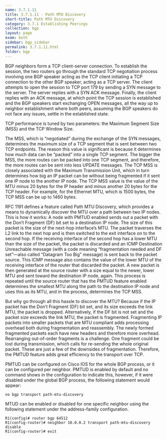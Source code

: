```yaml
---
name: 3.7.1.11
title: 3.7.1.11 - Path MTU Discovery
short-title: Path MTU Discovery
category: 3.7.1 Establishing Peerings
collection: bgp
layout: page
exam: both
sidebar: bgp_sidebar
permalink: 3.7.1.11.html
folder: bgp
---
```

BGP neighbors form a TCP client-server connection. To establish the session, the two routers go through the standard TCP negotiation process involving one BGP speaker acting as the TCP client initiating a TCP connection to the other BGP speaker, acting as a TCP server. The client attempts to open the session to TCP port 179 by sending a SYN message to the server. The server replies with a SYN ACK message. Finally, the client replies with an ACK message, at which point the TCP session is established and the BGP speakers start exchanging OPEN messages, all the way up to neighbor establishment where both peers, assuming the BGP speakers do not face any issues, settle in the established state.

TCP performance is tuned by two parameters: the Maximum Segment Size (MSS) and the TCP Window Size.

The MSS, which is “negotiated” during the exchange of the SYN messages, determines the maximum size of a TCP segment that is sent between two TCP endpoints. The reason this value is significant is because it determines how much data can be “packed” into a single TCP segment. The bigger the MSS, the more routes can be packed into one TCP segment, and therefore, the more routes can be sent into less UPDATE messages. The TCP MSS is closely associated with the Maximum Transmission Unit, which in turn determines how big an IP packet can be without being fragmented if it sent one IP node to the another IP node. The TCP MSS value is the value of the MTU minus 20 bytes
for the IP header and minus another 20 bytes for the TCP header. For example, for the Ethernet MTU, which is 1500 bytes, the TCP MSS can be up to 1460 bytes.

RFC 1191 defines a feature called Path MTU Discovery, which provides a means to dynamically discover the MTU over a path between two IP nodes. This is how it works: A node with PMTUD enabled sends out a packet with the Don’t Fragment (DF) bit set to a destination IP node. The size of this packet is the size of the next-hop interface’s MTU. The packet traverses the L2 link to the next hop and is then switched to the exit interface on to the second hop. If the receiving interface of the second hop has a lower MTU than the size of the packet, the packet is discarded and an ICMP Destination Unreachable message (with a code meaning “fragmentation needed and DF set”—also called “Datagram Too Big” message) is sent back to the packet source. This ICMP message also contains the value of the lower MTU of the receiving interface of the router that discarded the packet. A new packet is then generated at the source router with a size equal to the newer, lower MTU and sent toward the destination IP node, again. This process is repeated until the source router that has the PMTUD feature enabled determines the smallest MTU along the path to the destination IP node and uses this as its MTU, and in the process, determines the TCP MSS.

But why go through all this hassle to discover the MTU? Because if the IP packet has the Don’t Fragment (DF) bit set, and its size exceeds the link MTU, the packet is dropped. Alternatively, if the DF bit is not set and the packet size exceeds the link MTU, the packet is fragmented. Fragmenting IP packets into smaller packets that are MTU compliant adds processing overhead both during fragmentation and reassembly. The newly formed fragmented packets each have new headers and therefore more overhead. Rearranging out-of-order fragments is a challenge. One fragment could be lost during transmission, which calls for re-sending the whole original packet. These are just a few of the downsides of fragmentation. Therefore, the PMTUD feature adds great efficiency to the transport over TCP.

PMTUD can be configured on Cisco IOS for the whole BGP process, or it can be configured per neighbor. PMTUD is enabled by default and no command shows in the configuration to indicate this, however, if it were disabled under the global BGP process, the following statement would appear:
```
no bgp transport path-mtu-discovery
```
MTUD can be enabled or disabled for one specific neighbor using the following statement under the address-family configuration.
```
R1(config)# router bgp 64512
R1(config-router)# neighbor 10.0.0.2 transport path-mtu-discovery disable
R1(config-router)# exit
```
